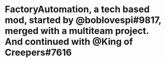 # FactoryAutomation, a tech based mod, started by @boblovespi#9817, merged with a multiteam project. And continued with @King of Creepers#7616
